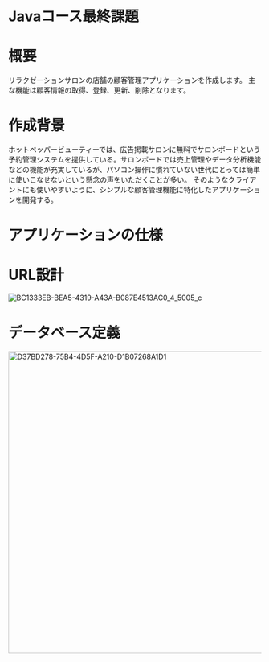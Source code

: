 # Javaコース最終課題

# 概要

リラクゼーションサロンの店舗の顧客管理アプリケーションを作成します。
主な機能は顧客情報の取得、登録、更新、削除となります。

# 作成背景

ホットペッパービューティーでは、広告掲載サロンに無料でサロンボードという予約管理システムを提供している。サロンボードでは売上管理やデータ分析機能などの機能が充実しているが、パソコン操作に慣れていない世代にとっては簡単に使いこなせないという懸念の声をいただくことが多い。
そのようなクライアントにも使いやすいように、シンプルな顧客管理機能に特化したアプリケーションを開発する。

# アプリケーションの仕様



# URL設計

![BC1333EB-BEA5-4319-A43A-B087E4513AC0_4_5005_c](https://user-images.githubusercontent.com/118739580/212886461-a20966f3-514b-4b48-8462-36ed96904313.jpeg)

# データベース定義

<img width="601" alt="D37BD278-75B4-4D5F-A210-D1B07268A1D1" src="https://user-images.githubusercontent.com/118739580/213157550-74b6f7cd-3f1d-41fe-9ced-dfee82e396ff.png">
